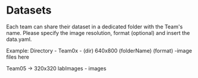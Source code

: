 # Datasets

Each team can share their dataset in a dedicated folder with the Team's name.
Please specify the image resolution, format (optional) and insert the data.yaml.

Example:
Directory - Team0x
              - (dir) 640x800 (folderName) (format)
                      -image files here

Team05 -> 320x320 labImages
            - images
